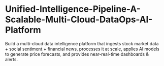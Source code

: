 # Unified-Intelligence-Pipeline-A-Scalable-Multi-Cloud-DataOps-AI-Platform
Build a multi-cloud data intelligence platform that ingests stock market data + social sentiment + financial news, processes it at scale, applies AI models to generate price forecasts, and provides near-real-time dashboards &amp; alerts.
